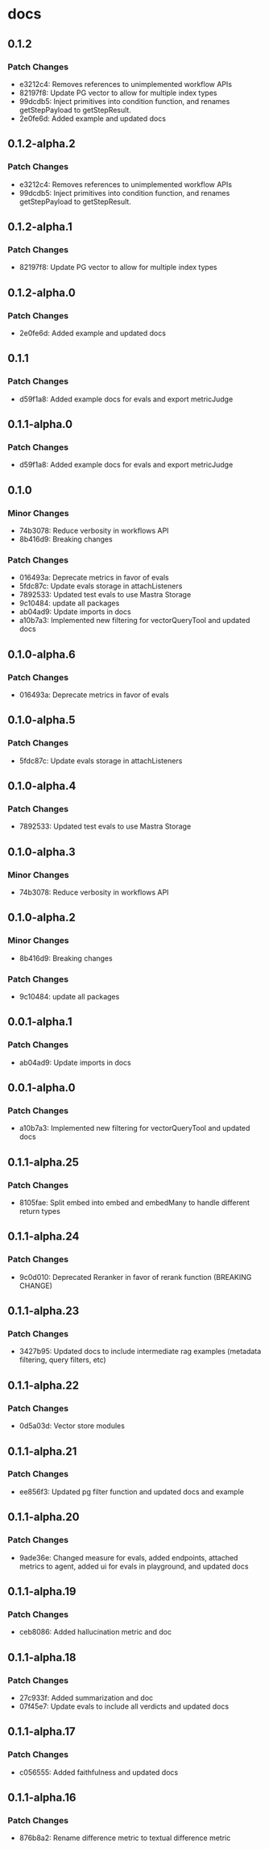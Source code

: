 # docs

## 0.1.2

### Patch Changes

- e3212c4: Removes references to unimplemented workflow APIs
- 82197f8: Update PG vector to allow for multiple index types
- 99dcdb5: Inject primitives into condition function, and renames getStepPayload to getStepResult.
- 2e0fe6d: Added example and updated docs

## 0.1.2-alpha.2

### Patch Changes

- e3212c4: Removes references to unimplemented workflow APIs
- 99dcdb5: Inject primitives into condition function, and renames getStepPayload to getStepResult.

## 0.1.2-alpha.1

### Patch Changes

- 82197f8: Update PG vector to allow for multiple index types

## 0.1.2-alpha.0

### Patch Changes

- 2e0fe6d: Added example and updated docs

## 0.1.1

### Patch Changes

- d59f1a8: Added example docs for evals and export metricJudge

## 0.1.1-alpha.0

### Patch Changes

- d59f1a8: Added example docs for evals and export metricJudge

## 0.1.0

### Minor Changes

- 74b3078: Reduce verbosity in workflows API
- 8b416d9: Breaking changes

### Patch Changes

- 016493a: Deprecate metrics in favor of evals
- 5fdc87c: Update evals storage in attachListeners
- 7892533: Updated test evals to use Mastra Storage
- 9c10484: update all packages
- ab04ad9: Update imports in docs
- a10b7a3: Implemented new filtering for vectorQueryTool and updated docs

## 0.1.0-alpha.6

### Patch Changes

- 016493a: Deprecate metrics in favor of evals

## 0.1.0-alpha.5

### Patch Changes

- 5fdc87c: Update evals storage in attachListeners

## 0.1.0-alpha.4

### Patch Changes

- 7892533: Updated test evals to use Mastra Storage

## 0.1.0-alpha.3

### Minor Changes

- 74b3078: Reduce verbosity in workflows API

## 0.1.0-alpha.2

### Minor Changes

- 8b416d9: Breaking changes

### Patch Changes

- 9c10484: update all packages

## 0.0.1-alpha.1

### Patch Changes

- ab04ad9: Update imports in docs

## 0.0.1-alpha.0

### Patch Changes

- a10b7a3: Implemented new filtering for vectorQueryTool and updated docs

## 0.1.1-alpha.25

### Patch Changes

- 8105fae: Split embed into embed and embedMany to handle different return types

## 0.1.1-alpha.24

### Patch Changes

- 9c0d010: Deprecated Reranker in favor of rerank function (BREAKING CHANGE)

## 0.1.1-alpha.23

### Patch Changes

- 3427b95: Updated docs to include intermediate rag examples (metadata filtering, query filters, etc)

## 0.1.1-alpha.22

### Patch Changes

- 0d5a03d: Vector store modules

## 0.1.1-alpha.21

### Patch Changes

- ee856f3: Updated pg filter function and updated docs and example

## 0.1.1-alpha.20

### Patch Changes

- 9ade36e: Changed measure for evals, added endpoints, attached metrics to agent, added ui for evals in playground, and updated docs

## 0.1.1-alpha.19

### Patch Changes

- ceb8086: Added hallucination metric and doc

## 0.1.1-alpha.18

### Patch Changes

- 27c933f: Added summarization and doc
- 07f45e7: Update evals to include all verdicts and updated docs

## 0.1.1-alpha.17

### Patch Changes

- c056555: Added faithfulness and updated docs

## 0.1.1-alpha.16

### Patch Changes

- 876b8a2: Rename difference metric to textual difference metric
